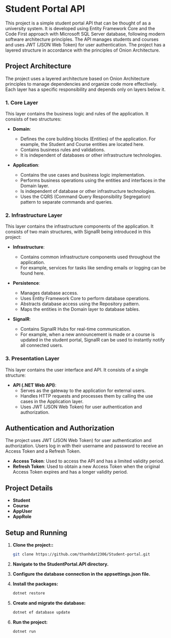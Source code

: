 # Student Portal API

This project is a simple student portal API that can be thought of as a university system. It is developed using Entity Framework Core and the Code First approach with Microsoft SQL Server database, following modern software architecture principles. The API manages students and courses and uses JWT (JSON Web Token) for user authentication. The project has a layered structure in accordance with the principles of Onion Architecture.

## Project Architecture

The project uses a layered architecture based on Onion Architecture principles to manage dependencies and organize code more effectively. Each layer has a specific responsibility and depends only on layers below it.
### 1. Core Layer

This layer contains the business logic and rules of the application. It consists of two structures:



- **Domain**:
  - Defines the core building blocks (Entities) of the application. For example, the Student and Course entities are located here.
  - Contains business rules and validations.
  - It is independent of databases or other infrastructure technologies.

- **Application**:
  - Contains the use cases and business logic implementation.
  - Performs business operations using the entities and interfaces in the Domain layer.
  - Is independent of database or other infrastructure technologies.
  - Uses the CQRS (Command Query Responsibility Segregation) pattern to separate commands and queries.

### 2. Infrastructure Layer

This layer contains the infrastructure components of the application. It consists of two main structures, with SignalR being introduced in this project:

- **Infrastructure**:
  - Contains common infrastructure components used throughout the application.
  - For example, services for tasks like sending emails or logging can be found here.

- **Persistence**:
  - Manages database access.
  - Uses Entity Framework Core to perform database operations.
  - Abstracts database access using the Repository pattern.
  - Maps the entities in the Domain layer to database tables.

- **SignalR**:
  - Contains SignalR Hubs for real-time communication.
  - For example, when a new announcement is made or a course is updated in the student portal, SignalR can be used to instantly notify all connected users.

### 3. Presentation Layer

This layer contains the user interface and API. It consists of a single structure:


- **API (.NET Web API)**:
  - Serves as the gateway to the application for external users.
  - Handles HTTP requests and processes them by calling the use cases in the Application layer.
  - Uses JWT (JSON Web Token) for user authentication and authorization.

## Authentication and Authorization

The project uses JWT (JSON Web Token) for user authentication and authorization. Users log in with their username and password to receive an Access Token and a Refresh Token.

- **Access Token**: Used to access the API and has a limited validity period.
- **Refresh Token**: Used to obtain a new Access Token when the original Access Token expires and has a longer validity period.

## Project Details

- **Student**
- **Course**
- **AppUser**
- **AppRole**

## Setup and Running

1. **Clone the project::**
   ```bash
   git clone https://github.com/thanhdat2306/Student-portal.git
   
2. **Navigate to the StudentPortal.API directory.**

3. **Configure the database connection in the appsettings.json file.**

4. **Install the packages:**
   ```bash
   dotnet restore
   
5. **Create and migrate the database:**
   ```bash
   dotnet ef database update

6. **Run the project:**
   ```bash
   dotnet run


